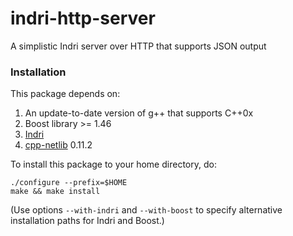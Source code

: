 indri-http-server
====================

A simplistic Indri server over HTTP that supports JSON output

### Installation ###

This package depends on:

1. An update-to-date version of g++ that supports C++0x 
2. Boost library >= 1.46
3. [Indri][Indri]
3. [cpp-netlib][cpp-netlib] 0.11.2

To install this package to your home directory, do:

    ./configure --prefix=$HOME
    make && make install

(Use options `--with-indri` and `--with-boost` to specify alternative installation paths for Indri and Boost.)

[Indri]: http://www.lemurproject.org/indri.php
[cpp-netlib]: http://cpp-netlib.org/
